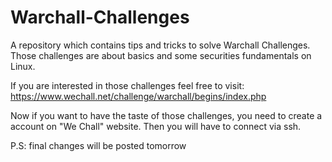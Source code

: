 # Warchall-Challenges
A repository which contains tips and tricks to solve Warchall Challenges. Those challenges are about basics and some securities fundamentals on Linux.

If you are interested in those challenges feel free to visit: https://www.wechall.net/challenge/warchall/begins/index.php

Now if you want to have the taste of those challenges, you need to create a account on "We Chall" website. Then you will have to connect via ssh.

P.S: final changes will be posted tomorrow
